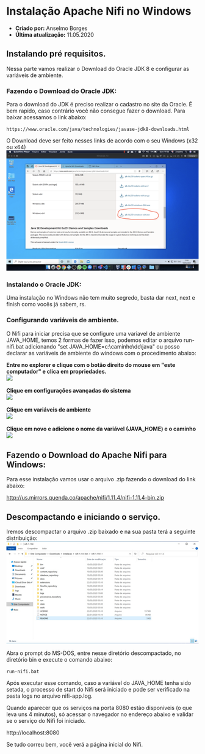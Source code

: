 # Instalação Apache Nifi no Windows
* **Criado por:** Anselmo Borges
* **Última atualização:** 11.05.2020

## Instalando pré requisitos.
Nessa parte vamos realizar o Download do Oracle JDK 8 e configurar as variáveis de ambiente.

### Fazendo o Download do Oracle JDK:
Para o download do JDK é preciso realizar o cadastro no site da Oracle. É bem rapido, caso contrário você não consegue fazer o download.
Para baixar acessamos o link abaixo:
```
https://www.oracle.com/java/technologies/javase-jdk8-downloads.html
```

O Download deve ser feito nesses links de acordo com o seu Windows (x32 ou x64)
![](https://github.com/AnselmoBorges/udemy02/blob/master/passoapasso/download_java.png)

### Instalando o Oracle JDK:
Uma instalação no Windows não tem muito segredo, basta dar next, next e finish como vocês já sabem, rs.

### Configurando variáveis de ambiente.
O Nifi para iniciar precisa que se configure uma variavel de ambiente JAVA_HOME, temos 2 formas de fazer isso, podemos editar o arquivo run-nifi.bat adicionando "set JAVA_HOME=c:\caminho\do\java" ou posso declarar as variáveis de ambiente do windows com o procedimento abaixo:

**Entre no explorer e clique com o botão direito do mouse em "este computador" e clica em propriedades.**<br>
![](https://github.com/AnselmoBorges/udemy02/blob/master/passoapasso/Imagem%2010-05-2020%20a%CC%80s%2018.15.jpeg)

**Clique em configurações avançadas do sistema**<br>
![](https://github.com/AnselmoBorges/udemy02/blob/master/passoapasso/Imagem%2010-05-2020%20a%CC%80s%2018.17.jpeg)

**Clique em variáveis de ambiente**<br>
![](https://github.com/AnselmoBorges/udemy02/blob/master/passoapasso/Imagem%2010-05-2020%20a%CC%80s%2018.20.jpeg)

**Clique em novo e adicione o nome da variável (JAVA_HOME) e o caminho**<br>
![](https://github.com/AnselmoBorges/udemy02/blob/master/passoapasso/Imagem%2010-05-2020%20a%CC%80s%2018.22.jpeg)

## Fazendo o Download do Apache Nifi para Windows:
Para esse instalação vamos usar o arquivo .zip fazendo o download do link abaixo:

http://us.mirrors.quenda.co/apache/nifi/1.11.4/nifi-1.11.4-bin.zip

## Descompactando e iniciando o serviço.
Iremos descompactar o arquivo .zip baixado e na sua pasta terá a seguinte distribuição:<br>
![](https://github.com/AnselmoBorges/udemy02/blob/master/passoapasso/AC0D854F-2FA6-4193-9CAC-3E026A924746.jpeg)

Abra o prompt do MS-DOS, entre nesse diretório descompactado, no diretório bin e execute o comando abaixo:
```
run-nifi.bat
```

Após executar esse comando, caso a variável do JAVA_HOME tenha sido setada, o processo de start do Nifi será iniciado e pode ser verificado na pasta logs no arquivo nifi-app.log.

Quando aparecer que os serviços na porta 8080 estão disponiveis (o que leva uns 4 minutos), só acessar o navegador no endereço abaixo e validar se o serviço do Nifi foi iniciado.

http://localhost:8080

Se tudo correu bem, você verá a página inicial do Nifi.
